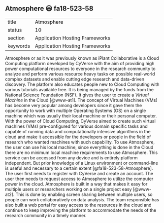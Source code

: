 ## Atmosphere :smiley: fa18-523-58


|          |                                |
| -------- | ------------------------------ |
| title    | Atmosphere                     | 
| status   | 10                             |
| section  | Application Hosting Frameworks |
| keywords | Application Hosting Frameworks |


Atmosphere or as it was previously known as iPlant Collaborative is a Cloud Computing platform developed by CyVerse with the aim of providing high power computational resources to everyone in the research community to analyze and perform various resource heavy tasks on possible real-world complex datasets and enable cutting edge research and data-driven discovery. The platform also educates people new to Cloud Computing with various tutorials available free. It is being managed by the funds from the National Science Foundation (NSF). It gives the user to create a *Virtual Machine* in the Cloud [@www-at1]. The concept of Virtual Machines (VMs) has become very popular among developers since it gave them the opportunity to work with multiple Operating Systems (OS) on a single machine which was usually their local machine or their personal computer. With the power of Cloud Computing, CyVerse aimed to create such virtual machines (VMs) pre-configured for various domain specific tasks and capable of running data and computationally intensive algorithms in the cloud and make it accessible for the developers or people in the field of research who wanted machines with such capability. To use Atmosphere, the user can use his local machine, since everything is done in the Cloud there are no minimum local machine requirements to use Atmosphere. This service can be accessed from any device and is entirely platform independent. But prior knowledge of a Linux environment or command-line is useful and necessary to a certain extent [@fa18-523-58-Atmosphere]. The user first needs to register with CyVerse and create an account. The user then needs to request access to Atmosphere to utilize the computer power in the cloud. Atmosphere is built in a way that makes it easy for multiple users or researchers working on a single project easy [@www-at2]. This is done by enabling screen sharing between multiple users, so people can work collaboratively on data analysis. The team responsible has also built a web portal for easy access to the resources in the cloud and continue to keep improving the platform to accommodate the needs of the research community in a timely manner.


